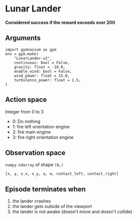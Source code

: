 # Lunar Lander
**Considered success if the reward exceeds over 200**

## Arguments
    import gymnasium as gym
    env = gym.make(
        "LunarLander-v2",
        continuous: bool = False,
        gravity: float = -10.0,
        enable_wind: bool = False,
        wind_power: float = 15.0,
        turbulence_power: float = 1.5,
    )

## Action space
Integer from 0 to 3
- 0: Do nothing
- 1: fire left orientation engine
- 2: fire main engine
- 3: fire right orientation engine

## Observation space
`numpy.ndarray` of shape `(8,)`

    [x, y, v_x, v_y, a, w, contact_left, contact_right]

## Episode terminates when
1. the lander crashes
2. the lander gets outside of the viewport
3. the lander is not awake (doesn't move and doesn't collide)
